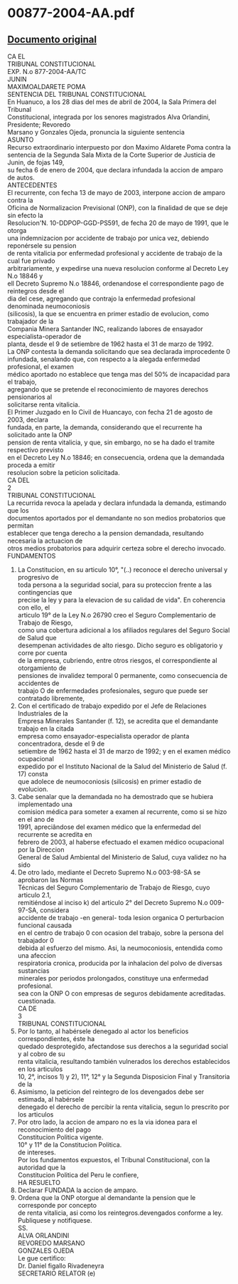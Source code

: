 
00877-2004-AA.pdf
=================
  
[Documento original](https://tc.gob.pe/jurisprudencia/2004/00877-2004-AA.pdf)  
---  
CA EL  
TRIBUNAL CONSTITUCIONAL  
EXP. N.o 877-2004-AA/TC  
JUNIN  
MAXIMOALDARETE POMA  
SENTENCIA DEL TRIBUNAL CONSTITUCIONAL  
En Huanuco, a los 28 dias del mes de abril de 2004, la Sala Primera del Tribunal  
Constitucional, integrada por los senores magistrados Alva Orlandini, Presidente; Revoredo  
Marsano y Gonzales Ojeda, pronuncia la siguiente sentencia  
ASUNTO  
Recurso extraordinario interpuesto por don Maximo Aldarete Poma contra la  
sentencia de la Segunda Sala Mixta de la Corte Superior de Justicia de Junin, de fojas 149,  
su fecha 6 de enero de 2004, que declara infundada la accion de amparo de autos.  
ANTECEDENTES  
El recurrente, con fecha 13 de mayo de 2003, interpone accion de amparo contra la  
Oficina de Normalizacion Previsional (ONP), con la finalidad de que se deje sin efecto la  
Resolucion'N. 10-DDPOP-GGD-PS591, de fecha 20 de mayo de 1991, que le otorga  
una indemnizacion por accidente de trabajo por unica vez, debiendo reponérsele su pension  
de renta vitalicia por enfermedad profesional y accidente de trabajo de la cual fue privado  
arbitrariamente, y expedirse una nueva resolucion conforme al Decreto Ley N.o 18846 y  
ell Decreto Supremo N.o 18846, ordenandose el correspondiente pago de reintegros desde el  
dia del cese, agregando que contrajo la enfermedad profesional denominada neumoconiosis  
(silicosis), la que se encuentra en primer estadio de evolucion, como trabajador de la  
Compania Minera Santander INC, realizando labores de ensayador especialista-operador de  
planta, desde el 9 de setiembre de 1962 hasta el 31 de marzo de 1992.  
La ONP contesta la demanda solicitando que sea declarada improcedente 0  
infundada, senalando que, con respecto a la alegada enfermedad profesional, el examen  
médico aportado no establece que tenga mas del 50% de incapacidad para el trabajo,  
agregando que se pretende el reconocimiento de mayores derechos pensionarios al  
solicitarse renta vitalicia.  
El Primer Juzgado en lo Civil de Huancayo, con fecha 21 de agosto de 2003, declara  
fundada, en parte, la demanda, considerando que el recurrente ha solicitado ante la ONP  
pension de renta vitalicia, y que, sin embargo, no se ha dado el tramite respectivo previsto  
en el Decreto Ley N.o 18846; en consecuencia, ordena que la demandada proceda a emitir  
resolucion sobre la peticion solicitada.  
CA DEL  
2  
TRIBUNAL CONSTITUCIONAL  
La recurrida revoca la apelada y declara infundada la demanda, estimando que los  
documentos aportados por el demandante no son medios probatorios que permitan  
establecer que tenga derecho a la pension demandada, resultando necesaria la actuacion de  
otros medios probatorios para adquirir certeza sobre el derecho invocado.  
FUNDAMENTOS  
1. La Constitucion, en su articulo 10°, "(..) reconoce el derecho universal y progresivo de  
toda persona a la seguridad social, para su proteccion frente a las contingencias que  
precise la ley y para la elevacion de su calidad de vida". En coherencia con ello, el  
articulo 19° de la Ley N.o 26790 creo el Seguro Complementario de Trabajo de Riesgo,  
como una cobertura adicional a los afiliados regulares del Seguro Social de Salud que  
desempenan actividades de alto riesgo. Dicho seguro es obligatorio y corre por cuenta  
de la empresa, cubriendo, entre otros riesgos, el correspondiente al otorgamiento de  
pensiones de invalidez temporal 0 permanente, como consecuencia de accidentes de  
trabajo O de enfermedades profesionales, seguro que puede ser contratado libremente,  
2. Con el certificado de trabajo expedido por el Jefe de Relaciones Industriales de la  
Empresa Minerales Santander (f. 12), se acredita que el demandante trabajo en la citada  
empresa como ensayador-especialista operador de planta concentradora, desde el 9 de  
setiembre de 1962 hasta el 31 de marzo de 1992; y en el examen médico ocupacional  
expedido por el Instituto Nacional de la Salud del Ministerio de Salud (f. 17) consta  
que adolece de neumoconiosis (silicosis) en primer estadio de evolucion.  
3. Cabe senalar que la demandada no ha demostrado que se hubiera implementado una  
comision médica para someter a examen al recurrente, como si se hizo en el ano de  
1991, apreciândose del examen médico que la enfermedad del recurrente se acredita en  
febrero de 2003, al haberse efectuado el examen médico ocupacional por la Direccion  
General de Salud Ambiental del Ministerio de Salud, cuya validez no ha sido  
4. De otro lado, mediante el Decreto Supremo N.o 003-98-SA se aprobaron las Normas  
Técnicas del Seguro Complementario de Trabajo de Riesgo, cuyo articulo 2.1,  
remitiéndose al inciso k) del articulo 2° del Decreto Supremo N.o 009-97-SA, considera  
accidente de trabajo -en general- toda lesion organica O perturbacion funcional causada  
en el centro de trabajo 0 con ocasion del trabajo, sobre la persona del trabajador 0  
debida al esfuerzo del mismo. Asi, la neumoconiosis, entendida como una afeccion  
respiratoria cronica, producida por la inhalacion del polvo de diversas sustancias  
minerales por periodos prolongados, constituye una enfermedad profesional.  
sea con la ONP O con empresas de seguros debidamente acreditadas.  
cuestionada.  
CA DE  
3  
TRIBUNAL CONSTITUCIONAL  
5. Por lo tanto, al habérsele denegado al actor los beneficios correspondientes, éste ha  
quedado desprotegido, afectandose sus derechos a la seguridad social y al cobro de su  
renta vitalicia, resultando también vulnerados los derechos establecidos en los articulos  
10, 2°, incisos 1) y 2), 11°, 12° y la Segunda Disposicion Final y Transitoria de la  
6. Asimismo, la peticion del reintegro de los devengados debe ser estimada, al habérsele  
denegado el derecho de percibir la renta vitalicia, segun lo prescrito por los articulos  
7. Por otro lado, la accion de amparo no es la via idonea para el reconocimiento del pago  
Constitucion Politica vigente.  
10° y 11° de la Constitucion Politica.  
de intereses.  
Por los fundamentos expuestos, el Tribunal Constitucional, con la autoridad que la  
Constitucion Politica del Peru le confiere,  
HA RESUELTO  
1. Declarar FUNDADA la accion de amparo.  
2. Ordena que la ONP otorgue al demandante la pension que le corresponde por concepto  
de renta vitalicia, asi como los reintegros.devengados conforme a ley.  
Publiquese y notifiquese.  
SS.  
ALVA ORLANDINI  
REVOREDO MARSANO  
GONZALES OJEDA  
Le gue certifico:  
Dr. Daniel figallo Rivadeneyra  
SECRETARIO RELATOR (e)